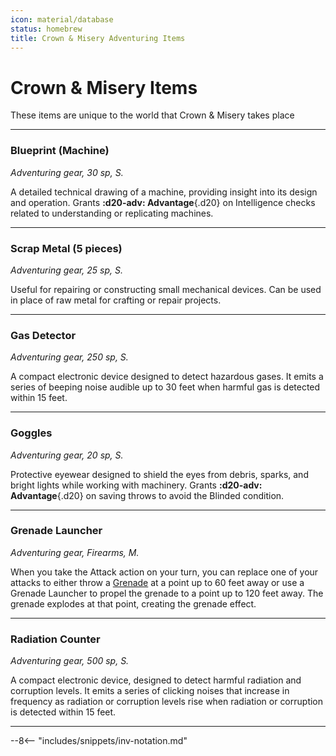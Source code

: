 ```yaml
---
icon: material/database
status: homebrew
title: Crown & Misery Adventuring Items
---
```


# Crown & Misery Items

These items are unique to the world that Crown & Misery takes place

---

### Blueprint (Machine)

_Adventuring gear, 30 sp, S._

A detailed technical drawing of a machine, providing insight into its design and operation. Grants **:d20-adv: Advantage**{.d20} on Intelligence checks related to understanding or replicating machines.

---

### Scrap Metal (5 pieces)

_Adventuring gear, 25 sp, S._

Useful for repairing or constructing small mechanical devices. Can be used in place of raw metal for crafting or repair projects.

---

### Gas Detector

_Adventuring gear, 250 sp, S._

A compact electronic device designed to detect hazardous gases. It emits a series of beeping noise audible up to 30 feet when harmful gas is detected within 15 feet.

---

### Goggles

_Adventuring gear, 20 sp, S._

Protective eyewear designed to shield the eyes from debris, sparks, and bright lights while working with machinery. Grants **:d20-adv: Advantage**{.d20} on saving throws to avoid the Blinded condition.

---

### Grenade Launcher

<!-- --8<-- [start:item-grenade-launcher] -->

_Adventuring gear, Firearms, M._

When you take the Attack action on your turn, you can replace one of your attacks to either throw a [Grenade](../consumeables/grenade.md) at a point up to 60 feet away or use a Grenade Launcher to propel the grenade to a point up to 120 feet away. The grenade explodes at that point, creating the grenade effect.

<!-- --8<-- [end:item-grenade-launcher] -->

---

### Radiation Counter

_Adventuring gear, 500 sp, S._

A compact electronic device, designed to detect harmful radiation and corruption levels. It emits a series of clicking noises that increase in frequency as radiation or corruption levels rise when radiation or corruption is detected within 15 feet.

---

--8<-- "includes/snippets/inv-notation.md"